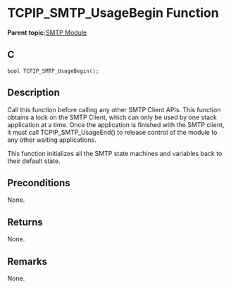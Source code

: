 # TCPIP\_SMTP\_UsageBegin Function

**Parent topic:**[SMTP Module](GUID-2B9B587D-5018-4CA9-AA8D-2395A2D004A5.md)

## C

```
bool TCPIP_SMTP_UsageBegin();
```

## Description

Call this function before calling any other SMTP Client APIs. This function obtains a lock on the SMTP Client, which can only be used by one stack application at a time. Once the application is finished with the SMTP client, it must call TCPIP\_SMTP\_UsageEnd\(\) to release control of the module to any other waiting applications.

This function initializes all the SMTP state machines and variables back to their default state.

## Preconditions

None.

## Returns

None.

## Remarks

None.

